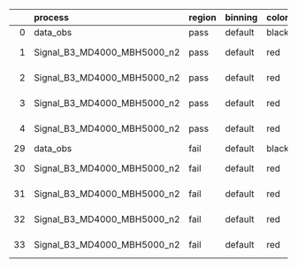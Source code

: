 |    | process                     | region   | binning   | color   | process_type   |   scale | variation   | source_filename                                                      | source_histname    | alias                       | title     |   combine_idx |     lnN |   shapes | syst_type   | direction   | variation_alias   |
|---:|:----------------------------|:---------|:----------|:--------|:---------------|--------:|:------------|:---------------------------------------------------------------------|:-------------------|:----------------------------|:----------|--------------:|--------:|---------:|:------------|:------------|:------------------|
|  0 | data_obs                    | pass     | default   | black   | DATA           |       1 | nominal     | ./histograms_for_2DAlphabet_v18//BH_Data.root                        | hpass              | Data                        | Data      |           nan | nan     |      nan | nan         | nan         | nan               |
|  1 | Signal_B3_MD4000_MBH5000_n2 | pass     | default   | red     | SIGNAL         |       1 | lumi        | ./histograms_for_2DAlphabet_v18//BH_Signal_B3_MD4000_MBH5000_n2.root | hpass              | Signal_B3_MD4000_MBH5000_n2 | BH signal |           nan |   1.016 |      nan | lnN         | nan         | nan               |
|  2 | Signal_B3_MD4000_MBH5000_n2 | pass     | default   | red     | SIGNAL         |       1 | SVM         | ./histograms_for_2DAlphabet_v18//BH_Signal_B3_MD4000_MBH5000_n2.root | hpass_SVMsyst_up   | Signal_B3_MD4000_MBH5000_n2 | BH signal |           nan | nan     |        1 | shapes      | Up          | SVMsyst           |
|  3 | Signal_B3_MD4000_MBH5000_n2 | pass     | default   | red     | SIGNAL         |       1 | SVM         | ./histograms_for_2DAlphabet_v18//BH_Signal_B3_MD4000_MBH5000_n2.root | hpass_SVMsyst_down | Signal_B3_MD4000_MBH5000_n2 | BH signal |           nan | nan     |        1 | shapes      | Down        | SVMsyst           |
|  4 | Signal_B3_MD4000_MBH5000_n2 | pass     | default   | red     | SIGNAL         |       1 | nominal     | ./histograms_for_2DAlphabet_v18//BH_Signal_B3_MD4000_MBH5000_n2.root | hpass              | Signal_B3_MD4000_MBH5000_n2 | BH signal |           nan | nan     |      nan | nan         | nan         | nan               |
| 29 | data_obs                    | fail     | default   | black   | DATA           |       1 | nominal     | ./histograms_for_2DAlphabet_v18//BH_Data.root                        | hfail              | Data                        | Data      |           nan | nan     |      nan | nan         | nan         | nan               |
| 30 | Signal_B3_MD4000_MBH5000_n2 | fail     | default   | red     | SIGNAL         |       1 | lumi        | ./histograms_for_2DAlphabet_v18//BH_Signal_B3_MD4000_MBH5000_n2.root | hfail              | Signal_B3_MD4000_MBH5000_n2 | BH signal |           nan |   1.016 |      nan | lnN         | nan         | nan               |
| 31 | Signal_B3_MD4000_MBH5000_n2 | fail     | default   | red     | SIGNAL         |       1 | SVM         | ./histograms_for_2DAlphabet_v18//BH_Signal_B3_MD4000_MBH5000_n2.root | hfail_SVMsyst_up   | Signal_B3_MD4000_MBH5000_n2 | BH signal |           nan | nan     |        1 | shapes      | Up          | SVMsyst           |
| 32 | Signal_B3_MD4000_MBH5000_n2 | fail     | default   | red     | SIGNAL         |       1 | SVM         | ./histograms_for_2DAlphabet_v18//BH_Signal_B3_MD4000_MBH5000_n2.root | hfail_SVMsyst_down | Signal_B3_MD4000_MBH5000_n2 | BH signal |           nan | nan     |        1 | shapes      | Down        | SVMsyst           |
| 33 | Signal_B3_MD4000_MBH5000_n2 | fail     | default   | red     | SIGNAL         |       1 | nominal     | ./histograms_for_2DAlphabet_v18//BH_Signal_B3_MD4000_MBH5000_n2.root | hfail              | Signal_B3_MD4000_MBH5000_n2 | BH signal |           nan | nan     |      nan | nan         | nan         | nan               |